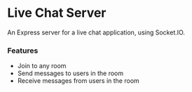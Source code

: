 # Live Chat Server
An Express server for a live chat application, using Socket.IO.

### Features
- Join to any room
- Send messages to users in the room
- Receive messages from users in the room

